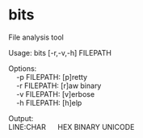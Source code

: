 # bits
File analysis tool


Usage: bits [-r,-v,-h] FILEPATH


Options:<br>
&nbsp;&nbsp;&nbsp;&nbsp;-p FILEPATH: [p]retty<br>
&nbsp;&nbsp;&nbsp;&nbsp;-r FILEPATH: [r]aw binary<br>
&nbsp;&nbsp;&nbsp;&nbsp;-v FILEPATH: [v]erbose<br>
&nbsp;&nbsp;&nbsp;&nbsp;-h FILEPATH: [h]elp<br>


Output:<br>
LINE:CHAR&nbsp;&nbsp;&nbsp;&nbsp;&nbsp;&nbsp;HEX BINARY UNICODE
